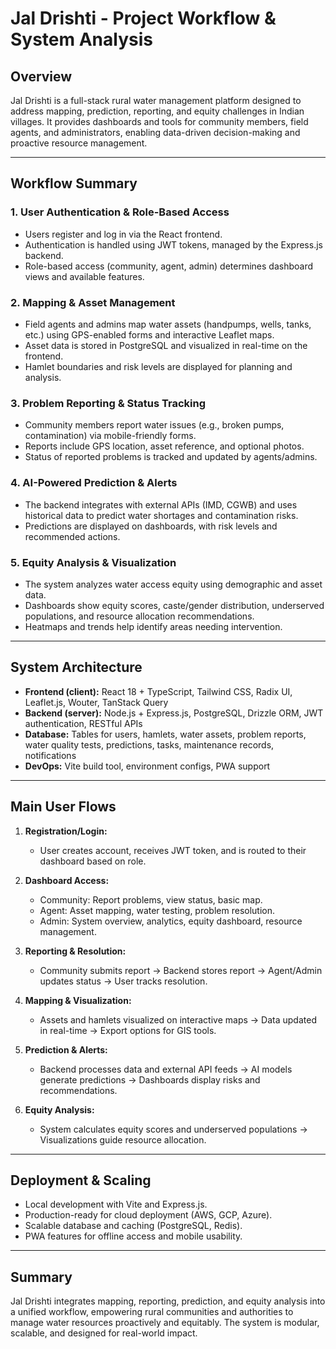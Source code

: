 # Jal Drishti - Project Workflow & System Analysis

## Overview

Jal Drishti is a full-stack rural water management platform designed to address mapping, prediction, reporting, and equity challenges in Indian villages. It provides dashboards and tools for community members, field agents, and administrators, enabling data-driven decision-making and proactive resource management.

---

## Workflow Summary

### 1. User Authentication & Role-Based Access

- Users register and log in via the React frontend.
- Authentication is handled using JWT tokens, managed by the Express.js backend.
- Role-based access (community, agent, admin) determines dashboard views and available features.

### 2. Mapping & Asset Management

- Field agents and admins map water assets (handpumps, wells, tanks, etc.) using GPS-enabled forms and interactive Leaflet maps.
- Asset data is stored in PostgreSQL and visualized in real-time on the frontend.
- Hamlet boundaries and risk levels are displayed for planning and analysis.

### 3. Problem Reporting & Status Tracking

- Community members report water issues (e.g., broken pumps, contamination) via mobile-friendly forms.
- Reports include GPS location, asset reference, and optional photos.
- Status of reported problems is tracked and updated by agents/admins.

### 4. AI-Powered Prediction & Alerts

- The backend integrates with external APIs (IMD, CGWB) and uses historical data to predict water shortages and contamination risks.
- Predictions are displayed on dashboards, with risk levels and recommended actions.

### 5. Equity Analysis & Visualization

- The system analyzes water access equity using demographic and asset data.
- Dashboards show equity scores, caste/gender distribution, underserved populations, and resource allocation recommendations.
- Heatmaps and trends help identify areas needing intervention.

---

## System Architecture

- **Frontend (client):** React 18 + TypeScript, Tailwind CSS, Radix UI, Leaflet.js, Wouter, TanStack Query
- **Backend (server):** Node.js + Express.js, PostgreSQL, Drizzle ORM, JWT authentication, RESTful APIs
- **Database:** Tables for users, hamlets, water assets, problem reports, water quality tests, predictions, tasks, maintenance records, notifications
- **DevOps:** Vite build tool, environment configs, PWA support

---

## Main User Flows

1. **Registration/Login:**  
   - User creates account, receives JWT token, and is routed to their dashboard based on role.

2. **Dashboard Access:**  
   - Community: Report problems, view status, basic map.
   - Agent: Asset mapping, water testing, problem resolution.
   - Admin: System overview, analytics, equity dashboard, resource management.

3. **Reporting & Resolution:**  
   - Community submits report → Backend stores report → Agent/Admin updates status → User tracks resolution.

4. **Mapping & Visualization:**  
   - Assets and hamlets visualized on interactive maps → Data updated in real-time → Export options for GIS tools.

5. **Prediction & Alerts:**  
   - Backend processes data and external API feeds → AI models generate predictions → Dashboards display risks and recommendations.

6. **Equity Analysis:**  
   - System calculates equity scores and underserved populations → Visualizations guide resource allocation.

---

## Deployment & Scaling

- Local development with Vite and Express.js.
- Production-ready for cloud deployment (AWS, GCP, Azure).
- Scalable database and caching (PostgreSQL, Redis).
- PWA features for offline access and mobile usability.

---

## Summary

Jal Drishti integrates mapping, reporting, prediction, and equity analysis into a unified workflow, empowering rural communities and authorities to manage water resources proactively and equitably. The system is modular, scalable, and designed for real-world impact.